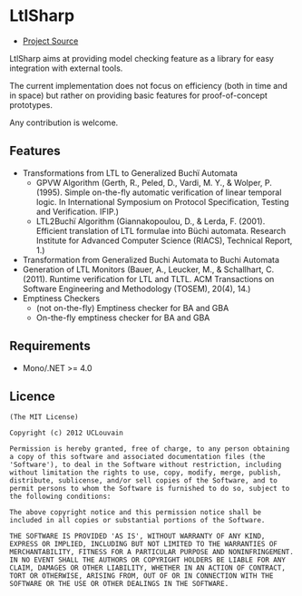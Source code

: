 # LtlSharp

* [Project Source](http://github.com/ancailliau/ltlsharp)

LtlSharp aims at providing model checking feature as a library for easy integration with external tools.

The current implementation does not focus on efficiency (both in time and in space) but rather on providing basic features for proof-of-concept prototypes.

Any contribution is welcome.

## Features
	
* Transformations from LTL to Generalized Buchï Automata
  * GPVW Algorithm (Gerth, R., Peled, D., Vardi, M. Y., & Wolper, P. (1995). Simple on-the-fly automatic verification of linear temporal logic. In International Symposium on Protocol Specification, Testing and Verification. IFIP.)
  * LTL2Buchï Algorithm (Giannakopoulou, D., & Lerda, F. (2001). Efficient translation of LTL formulae into Büchi automata. Research Institute for Advanced Computer Science (RIACS), Technical Report, 1.)
* Transformation from Generalized Buchi Automata to Buchi Automata
* Generation of LTL Monitors (Bauer, A., Leucker, M., & Schallhart, C. (2011). Runtime verification for LTL and TLTL. ACM Transactions on Software Engineering and Methodology (TOSEM), 20(4), 14.)
* Emptiness Checkers
  * (not on-the-fly) Emptiness checker for BA and GBA
  * On-the-fly emptiness checker for BA and GBA

## Requirements

* Mono/.NET >= 4.0

## Licence

    (The MIT License)

    Copyright (c) 2012 UCLouvain

    Permission is hereby granted, free of charge, to any person obtaining
    a copy of this software and associated documentation files (the
    'Software'), to deal in the Software without restriction, including
    without limitation the rights to use, copy, modify, merge, publish,
    distribute, sublicense, and/or sell copies of the Software, and to
    permit persons to whom the Software is furnished to do so, subject to
    the following conditions:

    The above copyright notice and this permission notice shall be
    included in all copies or substantial portions of the Software.

    THE SOFTWARE IS PROVIDED 'AS IS', WITHOUT WARRANTY OF ANY KIND,
    EXPRESS OR IMPLIED, INCLUDING BUT NOT LIMITED TO THE WARRANTIES OF
    MERCHANTABILITY, FITNESS FOR A PARTICULAR PURPOSE AND NONINFRINGEMENT.
    IN NO EVENT SHALL THE AUTHORS OR COPYRIGHT HOLDERS BE LIABLE FOR ANY
    CLAIM, DAMAGES OR OTHER LIABILITY, WHETHER IN AN ACTION OF CONTRACT,
    TORT OR OTHERWISE, ARISING FROM, OUT OF OR IN CONNECTION WITH THE
    SOFTWARE OR THE USE OR OTHER DEALINGS IN THE SOFTWARE.
